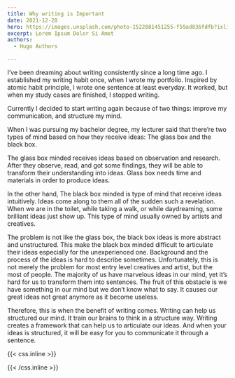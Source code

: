 ```yaml
---
title: Why writing is Important
date: 2021-12-28
hero: https://images.unsplash.com/photo-1522881451255-f59ad836fdfb?ixlib=rb-1.2.1&ixid=MnwxMjA3fDB8MHxwaG90by1wYWdlfHx8fGVufDB8fHx8&auto=format&fit=crop&w=2544&q=80
excerpt: Lorem Ipsum Dolor Si Amet
authors:
  - Hugo Authors

---
```


I’ve been dreaming about writing consistently since a long time ago. I established my writing habit once, when I wrote my portfolio. Inspired by atomic habit principle, I wrote one sentence at least everyday. It worked, but when my study cases are finished, I stopped writing.

Currently I decided to start writing again because of two things: improve my communication, and structure my mind.

When I was pursuing my bachelor degree, my lecturer said that there’re two types of mind based on how they receive ideas: The glass box and the black box.

The glass box minded receives ideas based on observation and research. After they observe, read, and got some findings, they will be able to transform their understanding into ideas. Glass box needs time and materials in order to produce ideas.

In the other hand, The black box minded is type of mind that receive ideas intuitively. Ideas come along to them all of the sudden such a revelation. When we are in the toilet, while taking a walk, or while daydreaming, some brilliant ideas just show up. This type of mind usually owned by artists and creatives.

The problem is not like the glass box, the black box ideas is more abstract and unstructured. This make the black box minded difficult to articulate their ideas especially for the unexperienced one. Background and the process of the ideas is hard to describe sometimes. Unfortunately, this is not merely the problem for most entry level creatives and artist, but the most of people. The majority of us have marvelous ideas in our mind, yet it’s hard for us to transform them into sentences. The fruit of this obstacle is we have something in our mind but we don’t know what to say. It causes our great ideas not great anymore as it become useless.

Therefore, this is when the benefit of writing comes. Writing can help us structured our mind. It train our brains to think in a structure way. Writing creates a framework that can help us to articulate our ideas. And when your ideas is structured, it will be easy for you to communicate it through a sentence.

{{< css.inline >}}
<style>
.canon { background: white; width: 100%; height: auto;}
</style>
{{< /css.inline >}}
